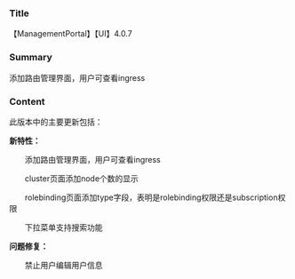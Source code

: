 ### Title

【ManagementPortal】【UI】4.0.7

### Summary

添加路由管理界面，用户可查看ingress

### Content

此版本中的主要更新包括：

**新特性：**

&emsp;&emsp;添加路由管理界面，用户可查看ingress

&emsp;&emsp;cluster页面添加node个数的显示

&emsp;&emsp;rolebinding页面添加type字段，表明是rolebinding权限还是subscription权限

&emsp;&emsp;下拉菜单支持搜索功能

**问题修复：**

&emsp;&emsp;禁止用户编辑用户信息

